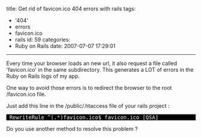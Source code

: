 title: Get rid of favicon.ico 404 errors with rails
tags:
  - '404'
  - errors
  - favicon.ico
  - rails
id: 59
categories:
  - Ruby on Rails
date: 2007-07-07 17:29:01
---

Every time your browser loads an new url, it also request a file
called 'favicon.ico' in the same subdirectory. This generates a LOT of
errors in the Ruby on Rails logs of my app.

One way to avoid those errors is to redirect the browser to the root /favicon.ico file.

Just add this line in the /public/.htaccess file of your rails project :

<pre style="background-color: black;color: white"> RewriteRule ^(.*)favicon.ico$ favicon.ico [QSA]
</pre>

Do you use another method to resolve this problem ?
